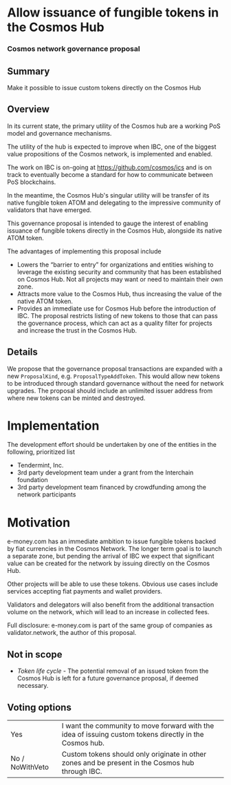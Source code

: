# Allow issuance of fungible tokens in the Cosmos Hub
### Cosmos network governance proposal
## Summary
Make it possible to issue custom tokens directly on the Cosmos Hub
## Overview
In its current state, the primary utility of the Cosmos hub are a working PoS model and governance mechanisms.

The utility of the hub is expected to improve when IBC, one of the biggest value propositions of the Cosmos network, is implemented and enabled.

The work on IBC is on-going at https://github.com/cosmos/ics and is on track to eventually become a standard for how to communicate between PoS blockchains.

In the meantime, the Cosmos Hub's singular utility will be transfer of its native fungible token ATOM and delegating to the impressive community of validators that have emerged.

This governance proposal is intended to gauge the interest of enabling issuance of fungible tokens directly in the Cosmos Hub, alongside its native ATOM token.

The advantages of implementing this proposal include
* Lowers the “barrier to entry” for organizations and entities wishing to leverage the existing security and community that has been established on Cosmos Hub. Not all projects may want or need to maintain their own zone.
* Attracts more value to the Cosmos Hub, thus increasing the value of the native ATOM token.
* Provides an immediate use for Cosmos Hub before the introduction of IBC.
The proposal restricts listing of new tokens to those that can pass the governance process, which can act as a quality filter for projects and increase the trust in the Cosmos Hub.

## Details
We propose that the governance proposal transactions are expanded with a new `ProposalKind`, e.g. `ProposalTypeAddToken`. This would allow new tokens to be introduced through standard governance without the need for network upgrades. The proposal should include an unlimited issuer address from where new tokens can be minted and destroyed.
# Implementation
The development effort should be undertaken by one of the entities in the following, prioritized list
* Tendermint, Inc.
* 3rd party development team under a grant from the Interchain foundation
* 3rd party development team financed by crowdfunding among the network participants

# Motivation
e-money.com has an immediate ambition to issue fungible tokens backed by fiat currencies in the Cosmos Network. The longer term goal is to launch a separate zone, but pending the arrival of IBC we expect that significant value can be created for the network by issuing directly on the Cosmos Hub.

Other projects will be able to use these tokens. Obvious use cases include services accepting fiat payments and wallet providers.

Validators and delegators will also benefit from the additional transaction volume on the network, which will lead to an increase in collected fees.

Full disclosure: e-money.com is part of the same group of companies as validator.network, the author of this proposal.
## Not in scope
 * _Token life cycle_ - The potential removal of an issued token from the Cosmos Hub is left for a future governance proposal, if deemed necessary.
## Voting options

|               |               |
| ---------------- |-------------|
| Yes              | I want the community to move forward with the idea of issuing custom tokens directly in the Cosmos hub. |
| No / NoWithVeto  | Custom tokens should only originate in other zones and be present in the Cosmos hub through IBC. |
